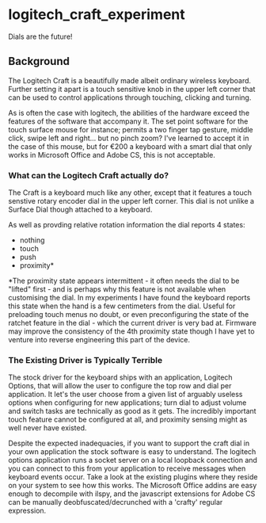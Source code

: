 # logitech_craft_experiment
Dials are the future!

## Background
The Logitech Craft is a beautifully made albeit ordinary wireless keyboard. Further setting it apart is a touch sensitive knob in the upper left corner that can be used to control applications through touching, clicking and turning.

As is often the case with logitech, the abilities of the hardware exceed the features of the software that accompany it. The set point software for the touch surface mouse for instance; permits a two finger tap gesture, middle click, swipe left and right... but no pinch zoom? I've learned to accept it in the case of this mouse, but for €200 a keyboard with a smart dial that only works in Microsoft Office and Adobe CS, this is not acceptable.

### What can the Logitech Craft actually do?
The Craft is a keyboard much like any other, except that it features a touch senstive rotary encoder dial in the upper left corner. This dial is not unlike a Surface Dial though attached to a keyboard.

As well as provding relative rotation information the dial reports 4 states:
- nothing
- touch
- push
- proximity*

*The proximity state appears intermittent - it often needs the dial to be "lifted" first - and is perhaps why this feature is not available when customising the dial. In my experiments I have found the keyboard reports this state when the hand is a few centimeters from the dial. Useful for preloading touch menus no doubt, or even preconfiguring the state of the ratchet feature in the dial - which the current driver is very bad at. Firmware may improve the consistency of the 4th proximity state though I have yet to venture into reverse engineering this part of the device.

### The Existing Driver is Typically Terrible
The stock driver for the keyboard ships with an application, Logitech Options, that will allow the user to configure the top row and dial per application. It let's the user choose from a given list of arguably useless options when configuring for new applications; turn dial to adjust volume and switch tasks are technically as good as it gets. The incredibly important touch feature cannot be configured at all, and proximity sensing might as well never have existed.

Despite the expected inadequacies, if you want to support the craft dial in your own application the stock software is easy to understand. The logitech options application runs a socket server on a local loopback connection and you can connect to this from your application to receive messages when keyboard events occur. Take a look at the existing plugins where they reside on your system to see how this works. The Microsoft Office addins are easy enough to decompile with ilspy, and the javascript extensions for Adobe CS can be manually deobfuscated/decrunched with a 'crafty' regular expression.
